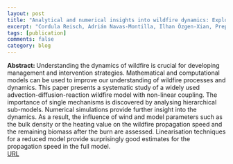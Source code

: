 ```yaml
---
layout: post
title: "Analytical and numerical insights into wildfire dynamics: Exploring the advection-diffusion-reaction model"
excerpt: "Cordula Reisch, Adrián Navas-Montilla, Ilhan Özgen-Xian, Preprint on arXiv 	arXiv:2307.16174 (2023)"
tags: [publication]
comments: false
category: blog
---
```


<b>Abstract: </b>Understanding the dynamics of wildfire is crucial for developing management and intervention strategies. Mathematical and computational models can be used to improve our understanding of wildfire processes and dynamics. This paper presents a systematic study of a widely used advection-diffusion-reaction wildfire model with non-linear coupling. The importance of single mechanisms is discovered by analysing hierarchical sub-models. Numerical simulations provide further insight into the dynamics. As a result, the influence of wind and model parameters such as the bulk density or the heating value on the wildfire propagation speed and the remaining biomass after the burn are assessed. Linearisation techniques for a reduced model provide surprisingly good estimates for the propagation speed in the full model.<br>
<a href="https://doi.org/10.48550/arXiv.2307.16174">URL</a>

